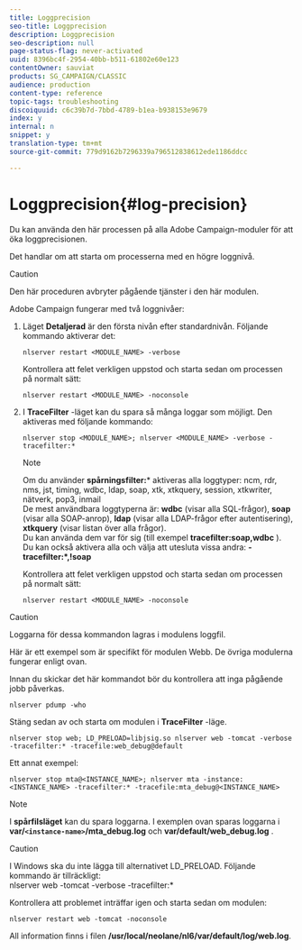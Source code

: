 ```yaml
---
title: Loggprecision
seo-title: Loggprecision
description: Loggprecision
seo-description: null
page-status-flag: never-activated
uuid: 8396bc4f-2954-40bb-b511-61802e60e123
contentOwner: sauviat
products: SG_CAMPAIGN/CLASSIC
audience: production
content-type: reference
topic-tags: troubleshooting
discoiquuid: c6c39b7d-7bbd-4789-b1ea-b938153e9679
index: y
internal: n
snippet: y
translation-type: tm+mt
source-git-commit: 779d9162b7296339a796512838612ede1186ddcc

---
```



# Loggprecision{#log-precision}

Du kan använda den här processen på alla Adobe Campaign-moduler för att öka loggprecisionen.

Det handlar om att starta om processerna med en högre loggnivå.

>[!CAUTION]
>
>Den här proceduren avbryter pågående tjänster i den här modulen.

Adobe Campaign fungerar med två loggnivåer:

1. Läget **Detaljerad** är den första nivån efter standardnivån. Följande kommando aktiverar det:

   ```
   nlserver restart <MODULE_NAME> -verbose 
   ```

   Kontrollera att felet verkligen uppstod och starta sedan om processen på normalt sätt:

   ```
   nlserver restart <MODULE_NAME> -noconsole
   ```

1. I **TraceFilter** -läget kan du spara så många loggar som möjligt. Den aktiveras med följande kommando:

   ```
   nlserver stop <MODULE_NAME>; nlserver <MODULE_NAME> -verbose -tracefilter:*
   ```

   >[!NOTE]
   >
   >Om du använder **spårningsfilter:*** aktiveras alla loggtyper: ncm, rdr, nms, jst, timing, wdbc, ldap, soap, xtk, xtkquery, session, xtkwriter, nätverk, pop3, inmail\
   De mest användbara loggtyperna är: **wdbc** (visar alla SQL-frågor), **soap** (visar alla SOAP-anrop), **ldap** (visar alla LDAP-frågor efter autentisering), **xtkquery** (visar listan över alla frågor).\
   Du kan använda dem var för sig (till exempel **tracefilter:soap,wdbc** ). Du kan också aktivera alla och välja att utesluta vissa andra: **-tracefilter:*,!soap**

   Kontrollera att felet verkligen uppstod och starta sedan om processen på normalt sätt:

   ```
   nlserver restart <MODULE_NAME> -noconsole
   ```

>[!CAUTION]
Loggarna för dessa kommandon lagras i modulens loggfil.

Här är ett exempel som är specifikt för modulen Webb. De övriga modulerna fungerar enligt ovan.

Innan du skickar det här kommandot bör du kontrollera att inga pågående jobb påverkas.

```
nlserver pdump -who
```

Stäng sedan av och starta om modulen i **TraceFilter** -läge.

```
nlserver stop web; LD_PRELOAD=libjsig.so nlserver web -tomcat -verbose -tracefilter:* -tracefile:web_debug@default
```

Ett annat exempel:

```
nlserver stop mta@<INSTANCE_NAME>; nlserver mta -instance:<INSTANCE_NAME> -tracefilter:* -tracefile:mta_debug@<INSTANCE_NAME>
```

>[!NOTE]
I **spårfilsläget** kan du spara loggarna. I exemplen ovan sparas loggarna i **var/`<instance-name>`/mta_debug.log** och **var/default/web_debug.log** .

>[!CAUTION]
I Windows ska du inte lägga till alternativet LD_PRELOAD. Följande kommando är tillräckligt:\
nlserver web -tomcat -verbose -tracefilter:*

Kontrollera att problemet inträffar igen och starta sedan om modulen:

```
nlserver restart web -tomcat -noconsole
```

All information finns i filen **/usr/local/neolane/nl6/var/default/log/web.log**.
